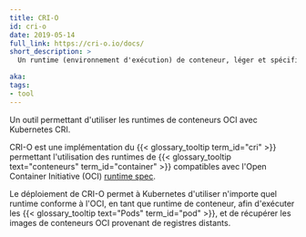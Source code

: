 ```yaml
---
title: CRI-O
id: cri-o
date: 2019-05-14
full_link: https://cri-o.io/docs/
short_description: >
  Un runtime (environnement d'exécution) de conteneur, léger et spécifiquement conçu pour Kubernetes.

aka:
tags:
- tool
---
```

Un outil permettant d'utiliser les runtimes de conteneurs OCI avec Kubernetes CRI.

<!--more-->

CRI-O est une implémentation du {{< glossary_tooltip term_id="cri" >}}
permettant l'utilisation des runtimes de {{< glossary_tooltip text="conteneurs" term_id="container" >}}
compatibles avec l'Open Container Initiative (OCI)
[runtime spec](http://www.github.com/opencontainers/runtime-spec).

Le déploiement de CRI-O permet à Kubernetes d'utiliser n'importe quel runtime conforme à l'OCI, en tant que runtime de conteneur, afin d'exécuter les {{< glossary_tooltip text="Pods" term_id="pod" >}}, et de récupérer les images de conteneurs OCI provenant de registres distants.
